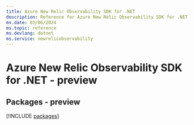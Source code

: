 ```yaml
---
title: Azure New Relic Observability SDK for .NET
description: Reference for Azure New Relic Observability SDK for .NET
ms.date: 03/06/2024
ms.topic: reference
ms.devlang: dotnet
ms.service: newrelicobservability
---
```

# Azure New Relic Observability SDK for .NET - preview
## Packages - preview
[!INCLUDE [packages](new-relic-observability-index.md)]